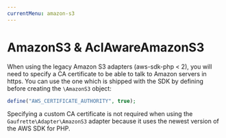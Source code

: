 ```yaml
---
currentMenu: amazon-s3
---
```


# AmazonS3 & AclAwareAmazonS3

When using the legacy Amazon S3 adapters (aws-sdk-php < 2), you will need to specify a CA
certificate to be able to talk to Amazon servers in https. You can use
the one which is shipped with the SDK by defining before creating the
``\AmazonS3`` object:

```php
define("AWS_CERTIFICATE_AUTHORITY", true);
```

Specifying a custom CA certificate is not required when using the
`Gaufrette\Adapter\AmazonS3` adapter because it uses the newest version of the
AWS SDK for PHP.
